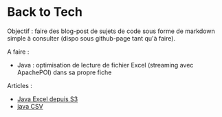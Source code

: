 # Back to Tech

Objectif : faire des blog-post de sujets de code sous forme de markdown simple à consulter (dispo sous github-page tant qu'à faire).

A faire : 
- Java : optimisation de lecture de fichier Excel (streaming avec ApachePOI) dans sa propre fiche

Articles :
- [Java Excel depuis S3](Java-S3-Excel.md)
- [java CSV](Java-CSV_BDD.md)
